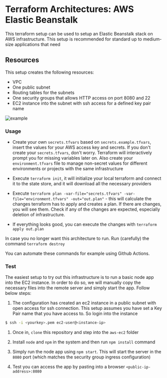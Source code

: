 # Terraform Architectures: AWS Elastic Beanstalk

This terraform setup can be used to setup an Elastic Beanstalk stack on AWS infrastructure. This setup is recommended for standard up to medium-size applications that need 

## Resources

This setup creates the following resources:

- VPC
- One public subnet
- Routing tables for the subnets
- One security groups that allows HTTP access on port 8080 and 22
- EC2 instance into the subnet with ssh access for a defined key pair name

![example](https://miro.medium.com/max/1400/1*KQ5UcHc3qtL0cqiOinR3iQ.png)

### Usage

- Create your own `secrets.tfvars` based on `secrets.example.tfvars`, insert the values for your AWS access key and secrets. If you don't create your `secrets.tfvars`, don't worry. Terraform will interactively prompt you for missing variables later on. Also create your `environment.tfvars` file to manage non-secret values for different environments or projects with the same infrastructure

- Execute `terraform init`, it will initialize your local terraform and connect it to the state store, and it will download all the necessary providers

- Execute `terraform plan -var-file="secrets.tfvars" -var-file="environment.tfvars" -out="out.plan"` - this will calculate the changes terraform has to apply and creates a plan. If there are changes, you will see them. Check if any of the changes are expected, especially deletion of infrastructure.

- If everything looks good, you can execute the changes with `terraform apply out.plan`


In case you no longer want this architecture to run. Run (carefully) the command `terraform destroy`

You can automate these commands for example using Github Actions.


### Test

The easiest setup to try out this infrastructure is to run a basic node app into the EC2 instance. In order to do so, we will manually copy the necessary files into the remote server and simply start the app. 
Follow below steps:

1. The configuration has created an ec2 instance in a public subnet with open access for ssh connection. This setup assumes you have set a Key Pair name that you have access to. So login into the instance

```sh
$ ssh -i <yourkey>.pem ec2-user@<instance-ip>
```

1. Once in, `clone` this repository and step into the `aws-ec2` folder

1. Install `node` and `npm` in the system and then run `npm install` command

1. Simply run the node app using `npm start`. This will start the server in the `8080` port (which matches the security group ingress configuration)

1. Test you can access the app by pasting into a browser `<public-ip-address>:8080`
